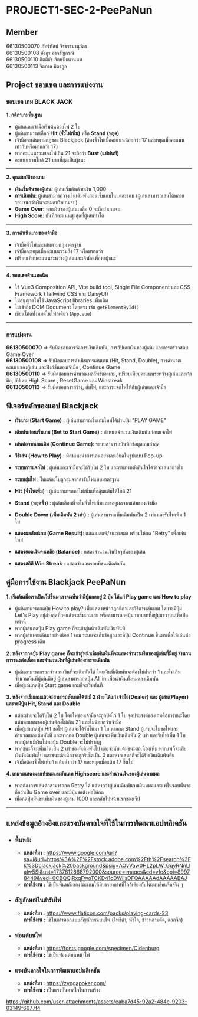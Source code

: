 # PROJECT1-SEC-2-PeePaNun

## Member </br>
66130500070          ภัทร์ทัศน์ จิรธรรมานุวัตร</br>
66130500108          อังกูร อาจธัญกรณ์ </br>
66130500110          กิตติธัช ลักษมีธนานนท </br>
66130500113          จิตกาล มิตรกูล</br>

## Project ขอบเขต และการแบ่งงาน </br>
### ขอบเขต เกม BLACK JACK</br>
**1. กติกาเกมพื้นฐาน**
- ผู้เล่นและเจ้ามือเริ่มต้นด้วยไพ่ 2 ใบ
- ผู้เล่นสามารถเลือก **Hit (จั่วไพ่เพิ่ม)** หรือ **Stand (หยุด)**
- เจ้ามือจะเล่นตามกฎของ Blackjack (ต้องจั่วไพ่เมื่อคะแนนน้อยกว่า 17 และหยุดเมื่อคะแนนเท่ากับหรือมากกว่า 17)
- หากคะแนนรวมของไพ่เกิน 21 จะถือว่า **Bust (แพ้ทันที)**
- คะแนนรวมใกล้ 21 มากที่สุดเป็นผู้ชนะ
<hr>

**2. คุณสมบัติของเกม**
- **เงินเริ่มต้นของผู้เล่น**: ผู้เล่นเริ่มต้นด้วยเงิน 1,000
- **การเดิมพัน**: ผู้เล่นสามารถวางเงินเดิมพันก่อนเริ่มเกมในแต่ละรอบ (ผู้เล่นสามารถเล่นได้หลายรอบจนกว่าเงินจะหมดหรือเกมจบ)
- **Game Over**: หากเงินของผู้เล่นเหลือ 0 จะถือว่าเกมจบ
- **High Score**: บันทึกคะแนนสูงสุดที่ผู้เล่นทำได้
<hr>

**3. การดำเนินเกมของเจ้ามือ**
- เจ้ามือจั่วไพ่และเล่นตามกฎมาตรฐาน
- เจ้ามือจะหยุดเมื่อคะแนนรวมถึง 17 หรือมากกว่า
- เปรียบเทียบคะแนนระหว่างผู้เล่นและเจ้ามือเพื่อหาผู้ชนะ
<hr>

**4. ขอบเขตด้านเทคนิค**
- ใช้ Vue3 Composition API, Vite build tool, Single File Component และ CSS Framework (Tailwind CSS และ DaisyUI)
- ไม่อนุญาตให้ใช้ JavaScript libraries เพิ่มเติม
- ไม่เข้าถึง DOM Document โดยตรง เช่น `getElementById()`
- เขียนโค้ดทั้งหมดในไฟล์เดียว (`App.vue`)
<hr>

  
### การแบ่งงาน</br>
**66130500070** => รับผิดชอบการจัดการเงินเดิมพัน, การอัปเดตเงินของผู้เล่น และการตรวจสอบ Game Over</br>
**66130500108** => รับผิดชอบการดำเนินการเล่นเกม (Hit, Stand, Double), การคำนวณคะแนนของผู้เล่น และฟังก์ชันของเจ้ามือ , Continue Game </br>
**66130500110** => รับผิดชอบการคำนวณผลลัพธ์ของเกม, เปรียบเทียบคะแนนระหว่างผู้เล่นและเจ้ามือ, อัปเดต High Score , ResetGame และ Winstreak</br>
**66130500113** => รับผิดชอบการสร้าง, สับไพ่, และการแจกไพ่ให้กับผู้เล่นและเจ้ามือ</br>


## ฟีเจอร์หลักของแอป Blackjack
- **เริ่มเกม (Start Game)** : ผู้เล่นสามารถเริ่มเกมใหม่ได้ผ่านปุ่ม "PLAY GAME"</br>

- **เดิมพันก่อนเริ่มเกม (Bet to Start Game)** : กำหนดจำนวนเงินเดิมพันก่อนแจกไพ่</br>

- **เล่นต่อจากเกมเดิม (Continue Game)**: ระบบสามารถบันทึกข้อมูลเกมล่าสุด</br>

- **วิธีเล่น (How to Play)** : มีคำแนะนำการเล่นอย่างละเอียดในรูปแบบ Pop-up</br>

- **ระบบการแจกไพ่** : ผู้เล่นและเจ้ามือจะได้รับไพ่ 2 ใบ และสามารถตัดสินใจได้ว่าจะเล่นอย่างไร</br>

- **ระบบสุ่มไพ่** : ไพ่แต่ละใบถูกสุ่มจากสำรับไพ่แบบมาตรฐาน</br>

- **Hit (จั่วไพ่เพิ่ม)** : ผู้เล่นสามารถขอไพ่เพิ่มเพื่อลุ้นแต้มให้ใกล้ 21</br>

- **Stand (หยุดจั่ว)** : ผู้เล่นเลือกที่จะไม่จั่วไพ่เพิ่มและรอดูผลจากแต้มของเจ้ามือ</br>

- **Double Down (เพิ่มเดิมพัน 2 เท่า)** : ผู้เล่นสามารถเพิ่มเดิมพันเป็น 2 เท่า และรับไพ่เพิ่ม 1 ใบ</br>

- **แสดงผลลัพธ์เกม (Game Result)**: แสดงผลแพ้/ชนะ/เสมอ พร้อมให้กด "Retry" เพื่อเล่นใหม่</br>

- **แสดงยอดเงินคงเหลือ (Balance)** : แสดงจำนวนเงินปัจจุบันของผู้เล่น</br>

- **แสดงสถิติ Win Streak** : แสดงจำนวนรอบที่ชนะติดต่อกัน</br>

## คู่มือการใช้งาน Blackjack PeePaNun
**1. เริ่มต้นเมื่อเราเปิดเว็ปขึ้นมาเราจะเห็นว่ามีปุ่มกดอยู่ 2 ปุ่ม ได้แก่ Play game และ  How to play**
- ผู้เล่นสามารถกดปุ่ม How to play? เพื่อแสดงหน้ากฎกติกาและวิธีการเล่นเกม โดยจะมีปุ่ม Let's Play อยู่ล่างสุดที่กดแล้วจะเริ่มเกมเลย หรือสามารถกดปุ่มกากบาทที่อยู่มุมขวาบนเพื่อปิดหน้านี้
- หากผู้เล่นกดปุ่ม Play game ก็จะเข้าสู่หน้าเดิมพันเงินทันที
- หากผู้เล่นเคยเล่นมาอย่างน้อย 1 เกม ระบบจะเก็บข้อมูลและมีปุ่ม Continue ขึ้นมาเพื่อให้เล่นต่อ progress เดิม

**2. หลังจากกดปุ่ม Play game ก็จะเข้าสู่หน้าเดิมพันเงินที่จะแสดงจำนวนเงินของผู้เล่นที่มีอยู่ จำนวนการชนะต่อเนื่อง และจำนวนเงินที่ผู้เล่นต้องการจะเดิมพัน**
- ผู้เล่นสามารถกรอกจำนวนเงินที่จะเดิมพันได้ โดยเงินที่เดิมพันจะต้องไม่ต่ำกว่า 1 และไม่เกินจำนวนเงินที่ผู้เล่นมีอยู่ ผู้เล่นสามารถกดปุ่ม All in เพื่อนำเงินทั้งหมดลงเดิมพัน
- เมื่อผู้เล่นกดปุ่ม Start game เกมก็จะเริ่มทันที

**3. หลังจากเริ่มเกมแล้วจะสามารถสังเกตได้ว่ามี 2 ฝ่าย ได้แก่ เจ้ามือ(Dealer) และ ผู้เล่น(Player) และจะมีปุ่ม Hit, Stand และ Double**
- แต่ละฝ่ายจะได้รับไพ่ 2 ใบ โดยไพ่ของเจ้ามือจะถูกปิดไว้ 1 ใบ จุดประสงค์ของเกมคือการชนะโดยแต้มคะแนนของผู้เล่นต้องไม่เกิน 21 และไม่น้อยกว่าเจ้ามือ
- เมื่อผู้เล่นกดปุ่ม Hit ขอไพ่ ผู้เล่นจะได้รับไพ่มา 1 ใบ หากกด Stand ผู้เล่นจะไม่ขอไพ่และคำนวณผลแต้มทันที และหากกด Double ผู้เล่นจะเพิ่มเงินเดิมพัน 2 เท่า และรับไพ่เพิ่ม 1 ใบ หากผู้เล่นมีเงินไม่พอปุ่ม Double จะไม่ปรากฎ
- หากชนะก็จะเพิ่มเงินเป็น 2 เท่าของที่เดิมพันไป และจะนับแต้มชนะต่อเนื่องเพิ่ม หากแพ้ก็จะเสียเงินที่เดิมพันไป และชนะต่อเนื่องจะถูกรีเซ็ตเป็น 0 และหากเสมอก็จะได้รับเงินเดิมพันคืน
- เจ้ามือต้องจั่วไพ่เพิ่มถ้าแต้มต่ำกว่า 17 และหยุดเมื่อแต้ม 17 ขึ้นไป

**4. เกมจะแสดงผลแพ้ชนะและอัพเดท Highscore และจำนวนเงินของผู้เล่นตามผล**
- หากต้องการเล่นต่อสามารถกด Retry ได้ แต่หากว่าผู้เล่นเดิมพันจนเงินหมดและแพ้ในรอบนั้นจะถือว่าเป็น Game over และมีปุ่มขอตังพ่อให้กด
- เมื่อกดปุ่มมันขะเพิ่มเงินของผู้เล่น 1000 และกลับไปหน้าแรกของเว็ป
<hr>

## แหล่งข้อมูลอ้างอิงและแรงบันดาลใจที่ใช้ในการพัฒนาแอปพลิเคชัน</br>
- ### พื้นหลัง</br>
   - **แหล่งที่มา :** https://www.google.com/url?sa=i&url=https%3A%2F%2Fstock.adobe.com%2Fth%2Fsearch%3Fk%3Dblackjack%20background&psig=AOvVaw0HL2pLW_GqyRNnLlalw5Si&ust=1737612868792000&source=images&cd=vfe&opi=89978449&ved=0CBQQjRxqFwoTCKD41cDWiIsDFQAAAAAdAAAAABAJ</br>
   - **การใช้งาน :** ใช้เป็นพื้นหลังของโต๊ะเกมให้มีบรรยากาศที่ใกล้เคียงกับโต๊ะแบล็คแจ็คจริง ๆ</br>

- ### สัญลักษณ์ในสำรับไพ่</br>
   - **แหล่งที่มา :** https://www.flaticon.com/packs/playing-cards-23 </br>
**การใช้งาน :** ใช้ในการออกแบบสัญลักษณ์บนไพ่ (โพธิ์ดำ, หัวใจ, ข้าวหลามตัด, ดอกจิก) </br>

- ### ฟอนต์บนไพ่</br>
   - **แหล่งที่มา :** https://fonts.google.com/specimen/Oldenburg </br>
   - **การใช้งาน :** ใช้เป็นฟอนต์บนหน้าไพ่ </br>

- ### แรงบันดาลใจในการพัฒนาแอปพลิเคชัน</br>
   - **แหล่งที่มา :** https://zyngapoker.com/</br>
   - **การใช้งาน :** เป็นแรงบันดาลใจในการสร้าง </br>



https://github.com/user-attachments/assets/eaba7d45-92a2-484c-9203-03149f6677f4


